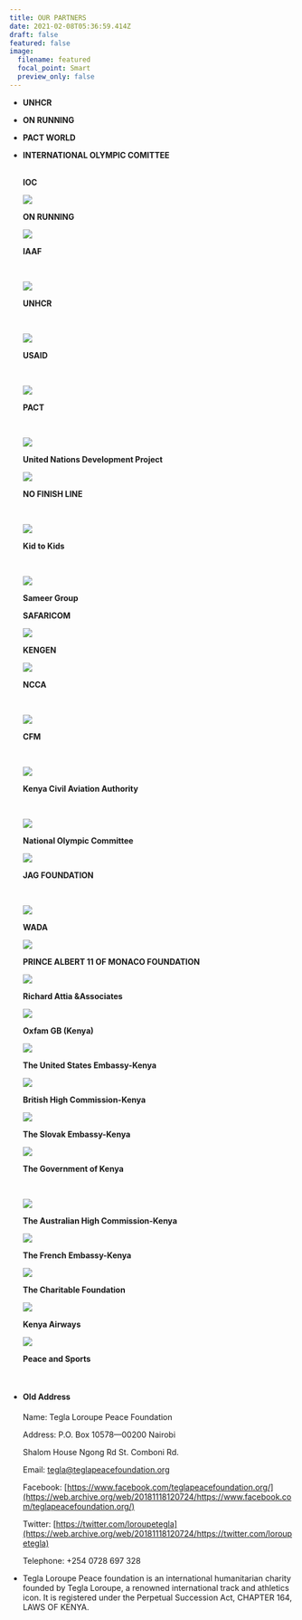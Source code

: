 ```yaml
---
title: OUR PARTNERS
date: 2021-02-08T05:36:59.414Z
draft: false
featured: false
image:
  filename: featured
  focal_point: Smart
  preview_only: false
---
```

* **UNHCR**
* **ON RUNNING**
* **PACT WORLD**
* **INTERNATIONAL OLYMPIC COMITTEE**

  **\
  IOC** 

  ![](https://web.archive.org/web/20200812030800im_/http://teglapeacefoundation.org/wp-content/uploads/brizy/546/assets/images/iW=1380&iH=289&oX=490&oY=0&cW=400&cH=289/777572a29e615cb69f82052861cdd83f.png)

  **ON RUNNING**

  ![](https://web.archive.org/web/20200812030800im_/http://teglapeacefoundation.org/wp-content/uploads/brizy/546/assets/images/iW=448&iH=294&oX=46&oY=0&cW=400&cH=294/d55213e26b5fc6e53a4eb607061d5f4a.jpg)

  **IAAF** 

   

  ![](https://web.archive.org/web/20200812030800im_/http://teglapeacefoundation.org/wp-content/uploads/brizy/546/assets/images/iW=1356&iH=284&oX=478&oY=0&cW=400&cH=284/931b5f90b7d2aa75f9a45ca9cadf0abb.png)

  **UNHCR** 

   

  ![](https://web.archive.org/web/20200812030800im_/http://teglapeacefoundation.org/wp-content/uploads/brizy/546/assets/images/iW=548&iH=288&oX=148&oY=0&cW=400&cH=288/0230d8df07b4afb6dabf2921de56bc72.jpg)

  **USAID**

   

  ![](https://web.archive.org/web/20200812030800im_/http://teglapeacefoundation.org/wp-content/uploads/brizy/546/assets/images/iW=1388&iH=291&oX=563&oY=0&cW=400&cH=291/8027a49cd4575b3f7ab4d7ae1c0959ee.png)

  **PACT**

   

  ![](https://web.archive.org/web/20200812030800im_/http://teglapeacefoundation.org/wp-content/uploads/brizy/546/assets/images/iW=432&iH=281&oX=16&oY=0&cW=400&cH=281/3207c95f3918f0608373df5d18980c8b.jpg)

  **United Nations Development Project**

  ![](https://web.archive.org/web/20200812030800im_/http://teglapeacefoundation.org/wp-content/uploads/brizy/546/assets/images/iW=572&iH=294&oX=115&oY=0&cW=400&cH=294/43ab12b41b7ce15b34259429fef9f75c.png)

  **NO FINISH LINE** 

   

  ![](https://web.archive.org/web/20200812030800im_/http://teglapeacefoundation.org/wp-content/uploads/brizy/546/assets/images/iW=416&iH=290&oX=16&oY=0&cW=400&cH=290/0e96892c5f16735daf44d8770176d125.jpg)

  **Kid to Kids**

   

  ![](https://web.archive.org/web/20200812030800im_/http://teglapeacefoundation.org/wp-content/uploads/brizy/546/assets/images/iW=572&iH=294&oX=115&oY=0&cW=400&cH=294/5f1ca7d48ee08c44af48d3ee99d89d07.jpg)

  **Sameer Group**

  **SAFARICOM**

  ![](https://web.archive.org/web/20200812030800im_/http://teglapeacefoundation.org/wp-content/uploads/brizy/546/assets/images/iW=400&iH=347&oX=0&oY=11&cW=400&cH=284/37737690c473f2ab40bc412372497d39.jpg)

  **KENGEN** 

  ![](https://web.archive.org/web/20200812030800im_/http://teglapeacefoundation.org/wp-content/uploads/brizy/546/assets/images/iW=400&iH=444&oX=0&oY=40&cW=400&cH=293/151e8dbafd982edbc9184ba751eeaab2.jpg)

  **NCCA**

   

  ![](https://web.archive.org/web/20200812030800im_/http://teglapeacefoundation.org/wp-content/uploads/brizy/546/assets/images/iW=480&iH=293&oX=64&oY=0&cW=400&cH=293/7fdf744d932598857d2d2bb553c488f7.jpg)

  **CFM**

   

  ![](https://web.archive.org/web/20200812030800im_/http://teglapeacefoundation.org/wp-content/uploads/brizy/546/assets/images/iW=572&iH=294&oX=115&oY=0&cW=400&cH=294/9ad29dd6b51a2f486336267164eee610.jpg)

  **Kenya Civil Aviation Authority** 

   

  ![](https://web.archive.org/web/20200812030800im_/http://teglapeacefoundation.org/wp-content/uploads/brizy/546/assets/images/iW=560&iH=287&oX=91&oY=0&cW=400&cH=287/7df5e95301eea0db245d64ca99fded86.jpg)

  **National Olympic Committee** 

  ![](https://web.archive.org/web/20200812030800im_/http://teglapeacefoundation.org/wp-content/uploads/brizy/546/assets/images/iW=572&iH=294&oX=115&oY=0&cW=400&cH=294/cebbd782b2a870b4198880fdcb4fd3fe.png)

  **JAG FOUNDATION**

   

  ![](https://web.archive.org/web/20200812030800im_/http://teglapeacefoundation.org/wp-content/uploads/brizy/546/assets/images/iW=556&iH=285&oX=89&oY=0&cW=400&cH=285/a18985798c127e5cfa9c7d6450f1a70d.png)

  **WADA**

  ![](https://web.archive.org/web/20200812030800im_/http://teglapeacefoundation.org/wp-content/uploads/brizy/546/assets/images/iW=544&iH=286&oX=83&oY=0&cW=400&cH=286/2638e3ec612152f30bfe070b516ddf04.jpg)

  **PRINCE ALBERT 11 OF MONACO FOUNDATION**

  ![](https://web.archive.org/web/20200812030800im_/http://teglapeacefoundation.org/wp-content/uploads/brizy/546/assets/images/iW=548&iH=288&oX=85&oY=0&cW=400&cH=288/92ca21e9c2a3285a74204d1718a11de2.png)

  **Richard Attia &Associates**

  ![](https://web.archive.org/web/20200812030800im_/http://teglapeacefoundation.org/wp-content/uploads/brizy/546/assets/images/iW=572&iH=294&oX=86&oY=0&cW=400&cH=294/e35ce0c95c350b5b3931f53468c77506.jpg)

  **Oxfam GB (Kenya)**

  ![](https://web.archive.org/web/20200812030800im_/http://teglapeacefoundation.org/wp-content/uploads/brizy/546/assets/images/iW=496&iH=282&oX=48&oY=0&cW=400&cH=282/7b9e9e444c4e25e38ef92f2c3fdbaa3a.jpg)

  **The United States Embassy-Kenya**

  ![](https://web.archive.org/web/20200812030800im_/http://teglapeacefoundation.org/wp-content/uploads/brizy/546/assets/images/iW=400&iH=400&oX=0&oY=0&cW=400&cH=308/edab3df7c35ef70072088d4cdb461783.jpeg)

  **British High Commission-Kenya**

  ![](https://web.archive.org/web/20200812030800im_/http://teglapeacefoundation.org/wp-content/uploads/brizy/546/assets/images/iW=536&iH=289&oX=79&oY=0&cW=400&cH=289/65da77ecf2a130a6bee5f5dbbe30c5aa.png)

  **The Slovak Embassy-Kenya**

  ![](https://web.archive.org/web/20200812030800im_/http://teglapeacefoundation.org/wp-content/uploads/brizy/546/assets/images/iW=600&iH=285&oX=130&oY=0&cW=400&cH=285/73000c586b02aa9fe2bca7a137203cca.jpg)

  **The Government of Kenya**

   

  ![](https://web.archive.org/web/20200812030800im_/http://teglapeacefoundation.org/wp-content/uploads/brizy/546/assets/images/iW=400&iH=400&oX=0&oY=58&cW=400&cH=284/bcfa0a6b5e9928b787294e7811e89a5d.png)

  **The Australian High Commission-Kenya**

  ![](https://web.archive.org/web/20200812030800im_/http://teglapeacefoundation.org/wp-content/uploads/brizy/546/assets/images/iW=472&iH=283&oX=36&oY=0&cW=400&cH=283/b9f084babaca33ea1d59fd520d25685f.jpg)

  **The French Embassy-Kenya**

  ![](https://web.archive.org/web/20200812030800im_/http://teglapeacefoundation.org/wp-content/uploads/brizy/546/assets/images/iW=468&iH=287&oX=43&oY=0&cW=400&cH=287/28a9141a62172b21338472eacb9be8ad.jpg)

  **The Charitable Foundation** 

  ![](https://web.archive.org/web/20200812030800im_/http://teglapeacefoundation.org/wp-content/uploads/brizy/546/assets/images/iW=468&iH=287&oX=34&oY=0&cW=400&cH=287/ab9699cb6b364212d9ca7d5d3ffde8bf.jpg)

  **Kenya Airways** 

  ![](https://web.archive.org/web/20200812030800im_/http://teglapeacefoundation.org/wp-content/uploads/brizy/546/assets/images/iW=560&iH=287&oX=91&oY=0&cW=400&cH=287/827e3e6f7aadf03f34829e60685b039b.jpg)

  **Peace and Sports**





 

* #### **Old Address**

  Name: Tegla Loroupe Peace Foundation

  Address: P.O. Box 10578—00200 Nairobi

  Shalom House Ngong Rd St. Comboni Rd.

  Email: [tegla@teglapeacefoundation.org](https://web.archive.org/web/20181118120724/mailto:info@naisulalesuuda.org)

  Facebook: [https://www.facebook.com/teglapeacefoundation.org/](https://web.archive.org/web/20181118120724/https://www.facebook.com/teglapeacefoundation.org/)

  Twitter: [https://twitter.com/loroupetegla](https://web.archive.org/web/20181118120724/https://twitter.com/loroupetegla)

  Telephone: +254 0728 697 328
* Tegla Loroupe Peace foundation is an international humanitarian charity founded by Tegla Loroupe, a renowned international track and athletics icon. It is registered under the Perpetual Succession Act, CHAPTER 164, LAWS OF KENYA.